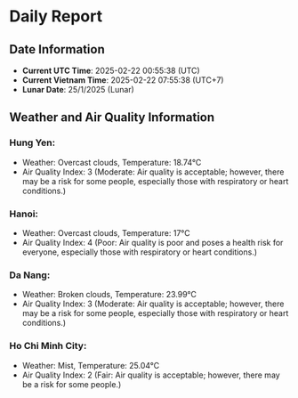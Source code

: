 # Daily Report
## Date Information
- **Current UTC Time**: 2025-02-22 00:55:38 (UTC)
- **Current Vietnam Time**: 2025-02-22 07:55:38 (UTC+7)
- **Lunar Date**: 25/1/2025 (Lunar)

## Weather and Air Quality Information

### Hung Yen:
- Weather: Overcast clouds, Temperature: 18.74°C
- Air Quality Index: 3 (Moderate: Air quality is acceptable; however, there may be a risk for some people, especially those with respiratory or heart conditions.)

### Hanoi:
- Weather: Overcast clouds, Temperature: 17°C
- Air Quality Index: 4 (Poor: Air quality is poor and poses a health risk for everyone, especially those with respiratory or heart conditions.)

### Da Nang:
- Weather: Broken clouds, Temperature: 23.99°C
- Air Quality Index: 3 (Moderate: Air quality is acceptable; however, there may be a risk for some people, especially those with respiratory or heart conditions.)

### Ho Chi Minh City:
- Weather: Mist, Temperature: 25.04°C
- Air Quality Index: 2 (Fair: Air quality is acceptable; however, there may be a risk for some people.)
